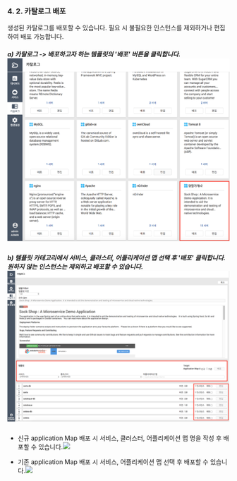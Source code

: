 ### 4. 2. 카탈로그 배포

생성된 카탈로그를 배포할 수 있습니다. 필요 시 불필요한 인스턴스를 제외하거나 편집하여 배포 가능합니다.

##### a\) 카탈로그 -&gt;  배포하고자 하는 템플릿의 '배포' 버튼을 클릭합니다.![](/assets/카탈로그배포.png)

##### 

##### b\) 템플릿 카테고리에서 서비스, 클러스터, 어플리케이션 맵 선택 후 '배포' 클릭합니다. 원하지 않는 인스턴스는 제외하고 배포할 수 있습니다.![](/assets/카탈로그배포2.png)

* 신규 application Map 배포 시 서비스, 클러스터, 어플리케이션 맵 명을 작성 후 배포할 수 있습니다.![](/assets/템플릿신규.png)

* 기존 application Map 배포 시 서비스, 어플리케이션 맵 선택 후 배포할 수 있습니다.![](/assets/템플릿기존.png)



